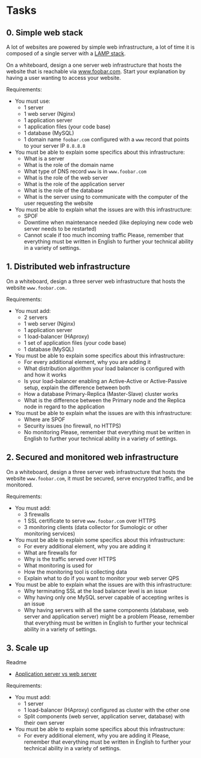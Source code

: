 # Tasks
## 0. Simple web stack

A lot of websites are powered by simple web infrastructure, a lot of time it is composed of a single server with a [LAMP stack](https://en.wikipedia.org/wiki/LAMP_%28software_bundle%29).

On a whiteboard, design a one server web infrastructure that hosts the website that is reachable via www.foobar.com. Start your explanation by having a user wanting to access your website.

Requirements:

- You must use:
  - 1 server
  - 1 web server (Nginx)
  - 1 application server
  - 1 application files (your code base)
  - 1 database (MySQL)
  - 1 domain name `foobar.com` configured with a `www` record that points to your server IP `8.8.8.8`
- You must be able to explain some specifics about this infrastructure:
  - What is a server
  - What is the role of the domain name
  - What type of DNS record `www` is in `www.foobar.com`
  - What is the role of the web server
  - What is the role of the application server
  - What is the role of the database
  - What is the server using to communicate with the computer of the user requesting the website
- You must be able to explain what the issues are with this infrastructure:
  - SPOF
  - Downtime when maintenance needed (like deploying new code web server needs to be restarted)
  - Cannot scale if too much incoming traffic
Please, remember that everything must be written in English to further your technical ability in a variety of settings.

## 1. Distributed web infrastructure
On a whiteboard, design a three server web infrastructure that hosts the website `www.foobar.com.`

Requirements:

- You must add:
  - 2 servers
  - 1 web server (Nginx)
  - 1 application server
  - 1 load-balancer (HAproxy)
  - 1 set of application files (your code base)
  - 1 database (MySQL)
- You must be able to explain some specifics about this infrastructure:
  - For every additional element, why you are adding it
  - What distribution algorithm your load balancer is configured with and how it works
  - Is your load-balancer enabling an Active-Active or Active-Passive setup, explain the difference between both
  - How a database Primary-Replica (Master-Slave) cluster works
  - What is the difference between the Primary node and the Replica node in regard to the application
- You must be able to explain what the issues are with this infrastructure:
  - Where are SPOF
  - Security issues (no firewall, no HTTPS)
  - No monitoring
Please, remember that everything must be written in English to further your technical ability in a variety of settings.

## 2. Secured and monitored web infrastructure
On a whiteboard, design a three server web infrastructure that hosts the website `www.foobar.com`, it must be secured, serve encrypted traffic, and be monitored.

Requirements:

- You must add:
  - 3 firewalls
  - 1 SSL certificate to serve `www.foobar.com` over HTTPS
  - 3 monitoring clients (data collector for Sumologic or other monitoring services)
- You must be able to explain some specifics about this infrastructure:
  - For every additional element, why you are adding it
  - What are firewalls for
  - Why is the traffic served over HTTPS
  - What monitoring is used for
  - How the monitoring tool is collecting data
  - Explain what to do if you want to monitor your web server QPS
- You must be able to explain what the issues are with this infrastructure:
  - Why terminating SSL at the load balancer level is an issue
  - Why having only one MySQL server capable of accepting writes is an issue
  - Why having servers with all the same components (database, web server and application server) might be a problem
Please, remember that everything must be written in English to further your technical ability in a variety of settings.

## 3. Scale up
Readme

  - [Application server vs web server](https://www.nginx.com/resources/glossary/application-server-vs-web-server/)

Requirements:

  - You must add:
    - 1 server
    - 1 load-balancer (HAproxy) configured as cluster with the other one
    - Split components (web server, application server, database) with their own server
  - You must be able to explain some specifics about this infrastructure:
    - For every additional element, why you are adding it
Please, remember that everything must be written in English to further your technical ability in a variety of settings.
